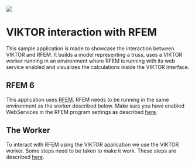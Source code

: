 ![](https://img.shields.io/badge/SDK-v14.0.0-blue) <Please check version is the same as specified in requirements.txt>

# VIKTOR interaction with RFEM

This sample application is made to showcase the interaction between VIKTOR and RFEM. It builds a model representing a truss, uses a VIKTOR worker running in an environment where RFEM is running with its web service enabled and visualizes the calculations inside the VIKTOR interface.

## RFEM 6

This application uses [RFEM](https://www.dlubal.com/en). RFEM needs to be running in the same environment as the worker described below. Make sure you have enabled WebServices in the RFEM program settings as described [here](https://github.com/Dlubal-Software/RFEM_Python_Client).

## The Worker

To interact with RFEM using the VIKTOR application we use the VIKTOR worker. Some steps need to be taken to make it work. These steps are described [here](app/lib/README.md).